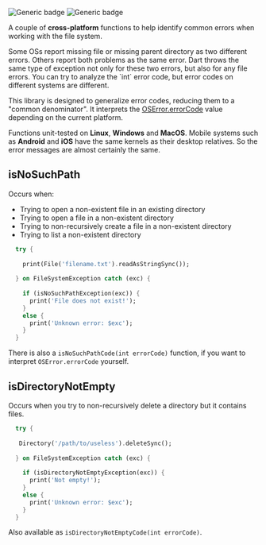 ![Generic badge](https://img.shields.io/badge/status-draft-red.svg)
![Generic badge](https://img.shields.io/badge/testing_on-Win_|_Mac_|_Linux-blue.svg)


A couple of **cross-platform** functions to help identify common errors when 
working with the file system.


<detail>
    <title>why</title>
Some OSs report missing file or missing parent directory as two different 
errors. Others report both problems as the same error. Dart throws the same 
type of exception not only for these two errors, but also for any file errors. 
You can try to analyze the `int` error code, but error codes on different 
systems are different.
</detail>

This library is designed to generalize error codes, reducing them to a "common 
denominator". It interprets the [OSError.errorCode](https://api.dart.dev/stable/dart-io/OSError/errorCode.html) 
value depending on the current platform.

Functions unit-tested on **Linux**, **Windows** and **MacOS**. Mobile systems 
such as **Android** and **iOS** have the same kernels as their desktop 
relatives. So the error messages are almost certainly the same.


## isNoSuchPath

Occurs when:
- Trying to open a non-existent file in an existing directory
- Trying to open a file in a non-existent directory
- Trying to non-recursively create a file in a non-existent directory
- Trying to list a non-existent directory

``` dart
  try {
    
    print(File('filename.txt').readAsStringSync());
    
  } on FileSystemException catch (exc) {
    
    if (isNoSuchPathException(exc)) {
      print('File does not exist!');
    }
    else {
      print('Unknown error: $exc');
    }
  }
```

There is also a `isNoSuchPathCode(int errorCode)` function, if you want to 
interpret `OSError.errorCode` yourself.

## isDirectoryNotEmpty

Occurs when you try to non-recursively delete a directory but it contains files.

``` dart
  try {
    
   Directory('/path/to/useless').deleteSync();
    
  } on FileSystemException catch (exc) {
    
    if (isDirectoryNotEmptyException(exc)) {
      print('Not empty!');
    }
    else {
      print('Unknown error: $exc');
    }
  }
```

Also available as `isDirectoryNotEmptyCode(int errorCode)`.